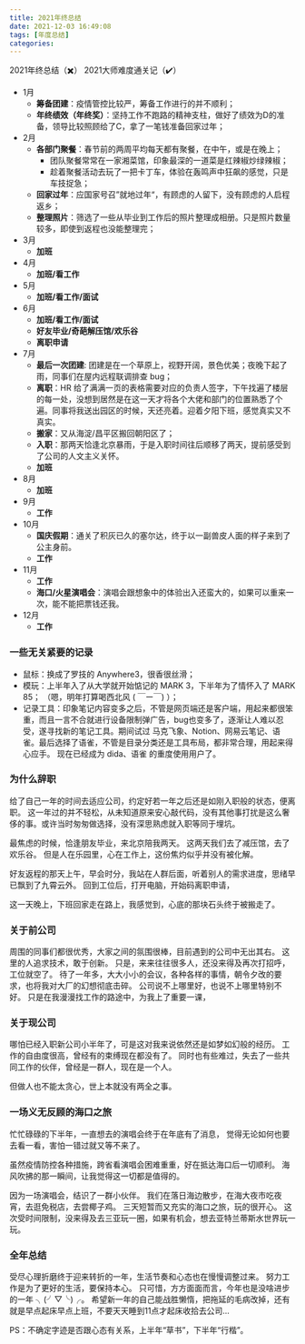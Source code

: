 ```yaml
---
title: 2021年终总结
date: 2021-12-03 16:49:08
tags: [年度总结]
categories:
---
```

2021年终总结（✖️）
2021大师难度通关记（✔️）

<!-- more -->

* 1月 
  * __筹备团建__：疫情管控比较严，筹备工作进行的并不顺利；
  * __年终绩效（年终奖）__：坚持工作不跑路的精神支柱，做好了绩效为D的准备，领导比较照顾给了C，拿了一笔钱准备回家过年；
* 2月 
  * __各部门聚餐__：春节前的两周平均每天都有聚餐，在中午，或是在晚上；
    * 团队聚餐常常在一家湘菜馆，印象最深的一道菜是红辣椒炒绿辣椒；
    * 趁着聚餐活动去玩了一把卡丁车，体验在轰鸣声中狂飙的感觉，只是车技捉急；
  * __回家过年__：应国家号召”就地过年“，有顾虑的人留下，没有顾虑的人启程返乡；
  * __整理照片__：筛选了一些从毕业到工作后的照片整理成相册。只是照片数量较多，即使到返程也没能整理完；
* 3月
  * __加班__
* 4月
  * __加班/看工作__ 
* 5月
  * __加班/看工作/面试__
* 6月
  * __加班/看工作/面试__
  * __好友毕业/奇葩解压馆/欢乐谷__
  * __离职申请__
* 7月
  * __最后一次团建__: 团建是在一个草原上，视野开阔，景色优美；夜晚下起了雨，同事们在屋内远程联调排查 bug；
  * __离职__：HR 给了满满一页的表格需要对应的负责人签字，下午找遍了楼层的每一处，没想到居然是在这一天才将各个大佬和部门的位置熟悉了个遍。同事将我送出园区的时候，天还亮着。迎着夕阳下班，感觉真实又不真实。
  * __搬家__：又从海淀/昌平区搬回朝阳区了；
  * __入职__：那两天恰逢北京暴雨，于是入职时间往后顺移了两天，提前感受到了公司的人文主义关怀。
  * __加班__
* 8月
  * __加班__
* 9月
  * __工作__
* 10月
  * __国庆假期__：通关了积灰已久的塞尔达，终于以一副兽皮人面的样子来到了公主身前。
  * __工作__
* 11月
  * __工作__
  * __海口/火星演唱会__：演唱会跟想象中的体验出入还蛮大的，如果可以重来一次，能不能把票钱还我。
* 12月
  * __工作__

### 一些无关紧要的记录
* 鼠标：换成了罗技的 Anywhere3，很香很丝滑；
* 模玩：上半年入了从大学就开始惦记的 MARK 3，下半年为了情怀入了 MARK 85；
（嗯，明年打算喝西北风 ( ￣ー￣) ）；
* 记录工具：印象笔记内容变多之后，不管是网页端还是客户端，用起来都很笨重，而且一言不合就进行设备限制弹广告，bug也变多了，逐渐让人难以忍受，遂寻找新的笔记工具。期间试过 马克飞象、Notion、网易云笔记、语雀。最后选择了语雀，不管是目录分类还是工具布局，都非常合理，用起来得心应手。
现在已经成为 dida、语雀 的重度使用用户了。

### 为什么辞职
给了自己一年的时间去适应公司，约定好若一年之后还是如刚入职般的状态，便离职。
这一年过的并不轻松，从未知道原来安心敲代码，没有其他事打扰是这么奢侈的事。或许当时匆匆做选择，没有深思熟虑就入职等同于埋坑。

最焦虑的时候，恰逢朋友毕业，来北京陪我两天。
这两天我们去了减压馆，去了欢乐谷。
但是人在乐园里，心在工作上，这份焦灼似乎并没有被化解。

好友返程的那天上午，早会时分，我站在人群后面，听着别人的需求进度，思绪早已飘到了九霄云外。
回到工位后，打开电脑，开始码离职申请，

<!-- 这一天晚上，在下班回家的路上，我终于不用再在心里起草新一版的离职申请了。 -->
这一天晚上，下班回家走在路上，我感觉到，心底的那块石头终于被搬走了。

### 关于前公司
周围的同事们都很优秀，大家之间的氛围很棒，目前遇到的公司中无出其右。
这里的人追求技术，敢于创新。
只是，来来往往很多人，还没来得及再次打招呼，工位就空了。
待了一年多，大大小小的会议，各种各样的事情，朝令夕改的要求，也将我对大厂的幻想彻底击碎。
公司说不上哪里好，也说不上哪里特别不好。
只是在我漫漫找工作的路途中，为我上了重要一课，


### 关于现公司
哪怕已经入职新公司小半年了，可是这对我来说依然还是如梦如幻般的经历。
工作的自由度很高，曾经有的束缚现在都没有了。
同时也有些难过，失去了一些共同工作的伙伴，曾经是一群人，现在是一个人。

但做人也不能太贪心，世上本就没有两全之事。

### 一场义无反顾的海口之旅
忙忙碌碌的下半年，一直想去的演唱会终于在年底有了消息，
觉得无论如何也要去看一看，害怕一错过就又等不来了。

虽然疫情防控各种措施，跨省看演唱会困难重重，好在抵达海口后一切顺利。
海风吹拂的那一瞬间，让我觉得这一切都是值得的。

因为一场演唱会，结识了一群小伙伴。
我们在落日海边散步，在海大夜市吃夜宵，去逛免税店，去尝椰子鸡。
三天短暂而又充实的海口之旅，玩的很开心。
这次受时间限制，没来得及去三亚玩一圈，如果有机会，想去亚特兰蒂斯水世界玩一玩。

### 全年总结
受尽心理折磨终于迎来转折的一年，生活节奏和心态也在慢慢调整过来。
努力工作是为了更好的生活，要保持本心。
只可惜，方方面面而言，今年也是没啥进步的一年 ╮(╯▽╰)╭。
希望新一年的自己能战胜懒惰，把拖延的毛病改掉，还有就是早点起床早点上班，不要天天睡到11点才起床收拾去公司...



PS：不确定字迹是否跟心态有关系，上半年“草书”，下半年“行楷”。

